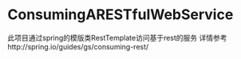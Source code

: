 # ConsumingARESTfulWebService
此项目通过spring的模版类RestTemplate访问基于rest的服务
详情参考http://spring.io/guides/gs/consuming-rest/

